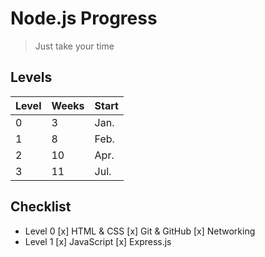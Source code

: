 # Node.js Progress

> Just take your time

## Levels

| Level | Weeks | Start |
| --- | --- | --- |
| 0 | 3 | Jan.|
| 1 | 8 | Feb.|
| 2 | 10 | Apr.|
| 3 | 11 | Jul.|

## Checklist

- Level 0
    [x] HTML & CSS
    [x] Git & GitHub
    [x] Networking
- Level 1
    [x] JavaScript
    [x] Express.js


